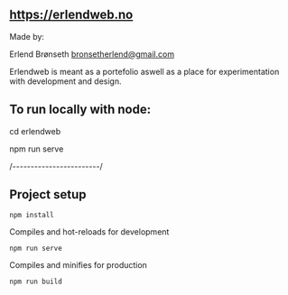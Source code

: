 ## https://erlendweb.no

Made by: 

Erlend Brønseth
bronsetherlend@gmail.com

Erlendweb is meant as a portefolio aswell as a place for experimentation with development and design.



## To run locally with node:

cd erlendweb

npm run serve

/*------------------------*/


## Project setup
```
npm install
```

Compiles and hot-reloads for development
```
npm run serve
```

Compiles and minifies for production
```
npm run build
```

